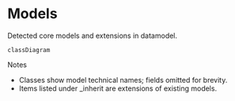 # Models

Detected core models and extensions in datamodel.

```mermaid
classDiagram
```

Notes
- Classes show model technical names; fields omitted for brevity.
- Items listed under _inherit are extensions of existing models.
